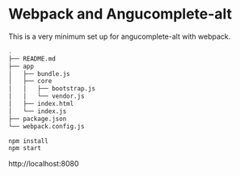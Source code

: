 # Webpack and Angucomplete-alt

This is a very minimum set up for angucomplete-alt with webpack.

```bash
.
├── README.md
├── app
│   ├── bundle.js
│   ├── core
│   │   ├── bootstrap.js
│   │   └── vendor.js
│   ├── index.html
│   └── index.js
├── package.json
└── webpack.config.js
```

```bash
npm install
npm start
```

http://localhost:8080
